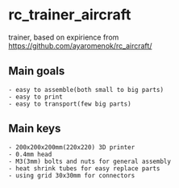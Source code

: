 # rc_trainer_aircraft
trainer, based on expirience from https://github.com/ayaromenok/rc_aircraft/

## Main goals

    - easy to assemble(both small to big parts)
    - easy to print
    - easy to transport(few big parts)


## Main keys

    - 200x200x200mm(220x220) 3D printer
    - 0.4mm head
    - M3(3mm) bolts and nuts for general assembly
    - heat shrink tubes for easy replace parts
    - using grid 30x30mm for connectors
